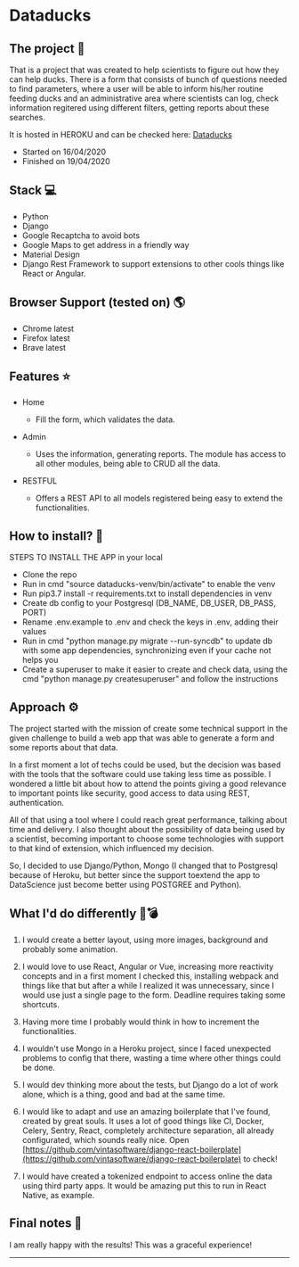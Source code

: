 Dataducks
===

## The project 🧙
That is a project that was created to help scientists to figure out how they can help ducks. There is a form that consists of bunch of questions needed to find parameters, where a user will be able to inform his/her routine feeding ducks and an administrative area where scientists can log, check information regitered using different filters, getting reports about these searches.

It is hosted in HEROKU and can be checked here: [Dataducks](https://demo-dataducks.herokuapp.com/)

* Started on 16/04/2020
* Finished on 19/04/2020

## Stack 💻
* Python
* Django
* Google Recaptcha to avoid bots
* Google Maps to get address in a friendly way
* Material Design
* Django Rest Framework to support extensions to other cools things like React or Angular. 

## Browser Support (tested on) 🌎
* Chrome latest
* Firefox latest
* Brave latest

## Features ⭐️
* Home
  * Fill the form, which validates the data.
  
* Admin 
  * Uses the information, generating reports. The module has access to all other modules, being able to CRUD all the data.
  
* RESTFUL 
  * Offers a REST API to all models registered being easy to extend the functionalities. 

## How to install? 🔧
STEPS TO INSTALL THE APP in your local

- Clone the repo
- Run in cmd "source dataducks-venv/bin/activate" to enable the venv
- Run pip3.7 install -r requirements.txt to install dependencies in venv
- Create db config to your Postgresql (DB_NAME, DB_USER, DB_PASS, PORT)
- Rename .env.example to .env and check the keys in .env, adding their values
- Run in cmd "python manage.py migrate --run-syncdb" to update db with some app dependencies, synchronizing even if your cache not helps you
- Create a superuser to make it easier to create and check data, using the cmd "python manage.py createsuperuser" and follow the instructions

## Approach ⚙️
The project started with the mission of create some technical support in the given challenge to build a web app that was able to generate a form and some reports about that data.

In a first moment a lot of techs could be used, but the decision was based with the tools that the software could use taking less time as possible. I wondered a little bit about how to attend the points giving a good relevance to important points like security, good access to data using REST, authentication. 

All of that using a tool where I could reach great performance, talking about time and delivery. I also thought about the possibility of data being used by a scientist, becoming important to choose some technologies with support to that kind of extension, which influenced my decision. 

So, I decided to use Django/Python, Mongo (I changed that to Postgresql because of Heroku, but better since the support toextend the app to DataScience just become better using POSTGREE and Python). 

## What I'd do differently 🔮💣️
1. I would create a better layout, using more images, background and probably some animation.

2. I would love to use React, Angular or Vue, increasing more reactivity concepts and in a first moment I checked this, installing webpack and things like that but after a while I realized it was unnecessary, since I would use just a single page to the form. Deadline requires taking some shortcuts.

3. Having more time I probably would think in how to increment the functionalities. 

4. I wouldn't use Mongo in a Heroku project, since I faced unexpected problems to config that there, wasting a time where other things could be done.

5. I would dev thinking more about the tests, but Django do a lot of work alone, which is a thing, good and bad at the same time.

6. I would like to adapt and use an amazing boilerplate that I've found, created by great souls. It uses a lot of good things like CI, Docker, Celery, Sentry, React, completely architecture separation, all already configurated, which sounds really nice. Open [https://github.com/vintasoftware/django-react-boilerplate](https://github.com/vintasoftware/django-react-boilerplate) to check!

7. I would have created a tokenized endpoint to access online the data using third party apps. It would be amazing put this to run in React Native, as example.

## Final notes 📔
I am really happy with the results! This was a graceful experience!

___

